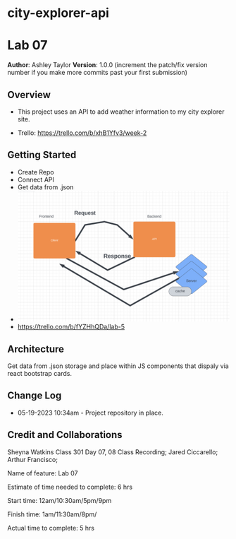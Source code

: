 # city-explorer-api
# Lab 07

**Author**: Ashley Taylor
**Version**: 1.0.0 (increment the patch/fix version number if you make more commits past your first submission)

## Overview

- This project uses an API to add weather information to my city explorer site.

- Trello: https://trello.com/b/xhB1Yfv3/week-2

## Getting Started

- Create Repo
- Connect API
- Get data from .json
- ![Web Request Response Cycle](arthurscreen.png)
- https://trello.com/b/fYZHhQDa/lab-5

## Architecture

Get data from .json storage and place within JS components that dispaly via react bootstrap cards.

## Change Log

- 05-19-2023 10:34am - Project repository in place.

## Credit and Collaborations

Sheyna Watkins Class 301 Day 07, 08 Class Recording; Jared Ciccarello; Arthur Francisco;

Name of feature: Lab 07

Estimate of time needed to complete: 
6 hrs

Start time: 12am/10:30am/5pm/9pm

Finish time: 1am/11:30am/8pm/

Actual time to complete: 5 hrs

